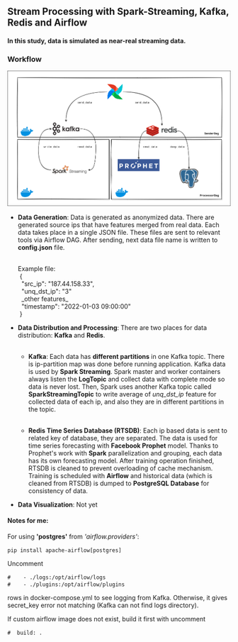 ## Stream Processing with Spark-Streaming, Kafka, Redis and Airflow

#### In this study, data is simulated as near-real streaming data.

### Workflow

![Workflow Schema](schema/workflow_schema.png "Workflow Schema")


- **Data Generation**: Data is generated as anonymized data. There are generated source ips that have features merged from real data.
Each data takes place in a single JSON file. These files are sent to relevant tools via Airflow DAG.
After sending, next data file name is written to **config.json** file.

  <br>
    Example file: <br>
  &nbsp;{ <br>
  &nbsp; "src_ip": "187.44.158.33", <br>  
  &nbsp; "unq_dst_ip": "3" <br>
  &nbsp; _other features_ <br>
  &nbsp; "timestamp": "2022-01-03 09:00:00" <br>
  &nbsp;} <br>
  

- **Data Distribution and Processing**: There are two places for data distribution: **Kafka** and **Redis**. <br><br>
  - **Kafka**: Each data has **different partitions** in one Kafka topic. There is ip-partition map was done before running application.
  Kafka data is used by **Spark Streaming**. Spark master and worker containers always listen the **LogTopic** and collect data with complete mode so
  data is never lost. Then, Spark uses another Kafka topic called **SparkStreamingTopic** to write average of _unq_dst_ip_ feature 
  for collected data of each ip, and also they are in different partitions in the topic. <br> <br>

  - **Redis Time Series Database (RTSDB)**: Each ip based data is sent to related key of database, they are separated. The data is used for time series forecasting 
  with **Facebook Prophet** model. Thanks to Prophet's work with **Spark** parallelization and grouping, each data has its own forecasting model.
  After training operation finished, RTSDB is cleaned to prevent overloading of cache mechanism. Training is scheduled with **Airflow**
  and historical data (which is cleaned from RTSDB) is dumped to **PostgreSQL Database** for consistency of data. 


- **Data Visualization**: Not yet


#### Notes for me:
For using **'postgres'** from *'airflow.providers'*:

```angular2html
pip install apache-airflow[postgres]
```

Uncomment
```angular2html
#    - ./logs:/opt/airflow/logs
#    - ./plugins:/opt/airflow/plugins
``` 
rows in docker-compose.yml to see logging from Kafka. Otherwise, it gives secret_key error not matching (Kafka can not find logs directory).

If custom airflow image does not exist, build it first with uncomment
```angular2html
#  build: .
```